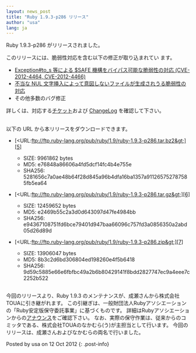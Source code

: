 ```yaml
---
layout: news_post
title: "Ruby 1.9.3-p286 リリース"
author: "usa"
lang: ja
---
```


Ruby 1.9.3-p286 がリリースされました。

このリリースには、脆弱性対応を含む以下の修正が取り込まれてい ます。

* [Exception#to\_s 等による $SAFE 機構をバイパス可能な脆弱性の対応 (CVE-2012-4464,
  CVE-2012-4466)][1]
* [不当な NUL 文字挿入によって意図しないファイルが生成されうる脆弱性の対応][2]
* その他多数のバグ修正

詳しくは、対応する[チケット][3]および [ChangeLog][4] を確認して下さい。

## 

以下の URL から本リリースをダウンロードできます。

* [&lt;URL:ftp://ftp.ruby-lang.org/pub/ruby/1.9/ruby-1.9.3-p286.tar.bz2&gt;][5]
  * SIZE: 9961862 bytes
  * MD5: e76848a86606a4fd5dcf14fc4b4e755e
  * SHA256:
    5281656c7a0ae48b64f28d845a96b4dfa16ba1357a911265752787585fb5ea64

* [&lt;URL:ftp://ftp.ruby-lang.org/pub/ruby/1.9/ruby-1.9.3-p286.tar.gz&gt;][6]
  * SIZE: 12459652 bytes
  * MD5: e2469b55c2a3d0d643097d47fe4984bb
  * SHA256:
    e94367108751fd6bce79401d947baa66096c757fd3a0856350a2abd05d26d89d

* [&lt;URL:ftp://ftp.ruby-lang.org/pub/ruby/1.9/ruby-1.9.3-p286.zip&gt;][7]
  * SIZE: 13906047 bytes
  * MD5: 8b3c2d6bd306804ed198260e4f5b6418
  * SHA256:
    9d59c5885e66e6fbfbc49a2b6b80429141f8bdd2827747ec9a4eee7c2252b522

## 

今回のリリースより、Ruby 1.9.3 のメンテナンスが、成瀬さんから株式会社TOUAに引き継がれます。
この引継ぎは、一般財団法人Rubyアソシエーションの「Ruby安定版保守委託事業」に基づくものです。
詳細はRubyアソシエーションからの[アナウンス][8]をご確認下さい。
なお、実際の保守作業は、従来からのコミッタである、株式会社TOUAのなかむら(う)が主担当として行います。
今回のリリースは、成瀬さんおよびなかむらの両名で行いました。

Posted by usa on 12 Oct 2012
{: .post-info}



[1]: http://www.ruby-lang.org/ja/news/2012/10/12/cve-2012-4464-cve-2012-4466/ 
[2]: http://www.ruby-lang.org/ja/news/2012/10/12/poisoned-NUL-byte-vulnerability/ 
[3]: https://bugs.ruby-lang.org/projects/ruby-193/issues?set_filter=1&amp;status_id=5 
[4]: http://svn.ruby-lang.org/repos/ruby/tags/v1_9_3_286/ChangeLog 
[5]: ftp://ftp.ruby-lang.org/pub/ruby/1.9/ruby-1.9.3-p286.tar.bz2 
[6]: ftp://ftp.ruby-lang.org/pub/ruby/1.9/ruby-1.9.3-p286.tar.gz 
[7]: ftp://ftp.ruby-lang.org/pub/ruby/1.9/ruby-1.9.3-p286.zip 
[8]: http://www.ruby.or.jp/ja/news/20121011.html 
